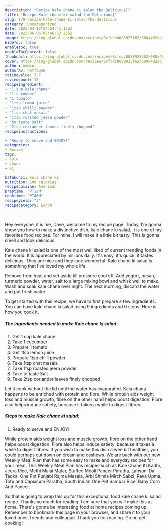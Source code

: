 ```yaml
---
description: "Recipe Kale chane ki salad the Delicious}"
title: "Recipe Kale chane ki salad the Delicious}"
slug: 179-recipe-kale-chane-ki-salad-the-delicious
category: Uncategorized
date: 2023-04-12T07:54:43.126Z
date: 2023-06-06T03:46:52.255Z
image: https://img-global.cpcdn.com/recipes/8cfcdc0088925f62/680x482cq70/kale-chane-ki-salad-recipe-main-photo.jpg
hideToc: false
enableToc: true
enableTocContent: false
thumbnail: https://img-global.cpcdn.com/recipes/8cfcdc0088925f62/680x482cq70/kale-chane-ki-salad-recipe-main-photo.jpg
cover: https://img-global.cpcdn.com/recipes/8cfcdc0088925f62/680x482cq70/kale-chane-ki-salad-recipe-main-photo.jpg
author: Admin
authorAv: notfound
ratingvalue: 3.7
reviewcount: 15
recipeingredient:
- "1 cup kale chane"
- "1 cucumber"
- "1 tomato"
- "1tsp lemon juice"
- "1tsp chilli powder"
- "1tsp chat masala"
- "1tsp roasted jeera powder"
- "to taste Salt"
- "2tsp coriander leaves finely chopped"
recipeinstructions:

- "Ready to serve and ENJOY!"
categories:
- Recipe
tags:
- kale
- chane
- ki

katakunci: kale chane ki 
nutrition: 108 calories
recipecuisine: American
preptime: "PT12M"
cooktime: "PT46M"
recipeyield: "3"
recipecategory: Lunch

---
```



Hey everyone, it is me, Dave, welcome to my recipe page. Today, I'm gonna show you how to make a distinctive dish, kale chane ki salad. It is one of my favorites food recipes. For mine, I will make it a little bit tasty. This is gonna smell and look delicious.

Kale chane ki salad is one of the most well liked of current trending foods in the world. It is appreciated by millions daily. It's easy, it's quick, it tastes delicious. They are nice and they look wonderful. Kale chane ki salad is something that I've loved my whole life.

Remove from heat and set aside till pressure cool off. Add yogurt, besan, turmeric powder, water, salt to a large mixing bowl and whisk well to make. Wash and soak kale chane over night. The next morning, discard the water and put fresh water.


To get started with this recipe, we have to first prepare a few ingredients. You can have kale chane ki salad using 9 ingredients and 0 steps. Here is how you cook it.

<!--inarticleads1-->

##### The ingredients needed to make Kale chane ki salad:

1. Get 1 cup kale chane
1. Take 1 cucumber
1. Prepare 1 tomato
1. Get 1tsp lemon juice
1. Prepare 1tsp chilli powder
1. Take 1tsp chat masala
1. Take 1tsp roasted jeera powder
1. Take to taste Salt
1. Take 2tsp coriander leaves finely chopped


Let it cook without the lid until the water has evaporated. Kala chana happens to be enriched with protein and fibre. While protein aids weight loss and muscle growth, fibre on the other hand helps boost digestion. Fibre also helps induce satiety, because it takes a while to digest fibres. 

<!--inarticleads2-->

##### Steps to make Kale chane ki salad:


1. Ready to serve and ENJOY!

While protein aids weight loss and muscle growth, fibre on the other hand helps boost digestion. Fibre also helps induce satiety, because it takes a while to digest fibres. If you wish to make this dish a wee bit healthier, you could perhaps cut down on cream and cashews. We are back with our new Weekly Meal Plan that has some easy to make and everyday recipes for your meal. This Weekly Meal Plan has recipes such as Kale Chane Ki Kadhi, Jeera Rice, Methi Malai Matar, Stuffed Mooli Paneer Paratha, Lahsuni Dal Tadka, One Pot Punjabi Rajma Masala, Arbi Shimla Mirch Sabzi, Rava Upma, Tofu and Capsicum Paratha, South Indian One Pot Sambar Rice, Baby Corn And Paneer. 

So that is going to wrap this up for this exceptional food kale chane ki salad recipe. Thanks so much for reading. I am sure that you will make this at home. There's gonna be interesting food at home recipes coming up. Remember to bookmark this page in your browser, and share it to your loved ones, friends and colleague. Thank you for reading. Go on get cooking!

